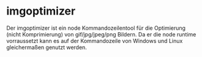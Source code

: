 imgoptimizer
============

Der imgoptimizer ist ein node Kommandozeilentool für die Optimierung (nicht Komprimierung) von gif/jpg/jpeg/png Bildern. Da er die node runtime vorraussetzt kann es auf der Kommandozeile von Windows und Linux gleichermaßen genutzt werden.
